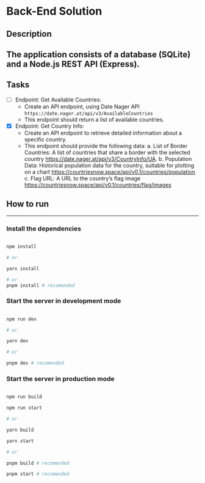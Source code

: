 # Back-End Solution

## Description

## The application consists of a database (SQLite) and a Node.js REST API (Express).

## Tasks

- [ ] Endpoint: Get Available Countries:
  - Create an API endpoint, using Date Nager API `https://date.nager.at/api/v3/AvailableCountries`
  - This endpoint should return a list of available countries.
- [x] Endpoint: Get Country Info:
  - Create an API endpoint to retrieve detailed information about a specific country.
  - This endpoint should provide the following data:
    a. List of Border Countries: A list of countries that share a border with the selected country https://date.nager.at/api/v3/CountryInfo/UA.
    b. Population Data: Historical population data for the country, suitable for plotting on a chart https://countriesnow.space/api/v0.1/countries/population
    c. Flag URL: A URL to the country’s flag image https://countriesnow.space/api/v0.1/countries/flag/images

## How to run

---

### Install the dependencies

```bash

npm install

# or

yarn install

# or
pnpm install # recomended

```

### Start the server in development mode

```bash

npm run dev

# or

yarn dev

# or

pnpm dev # recomended

```

### Start the server in production mode

```bash

npm run build

npm run start

# or

yarn build

yarn start

# or

pnpm build # recomended

pnpm start # recomended

```
